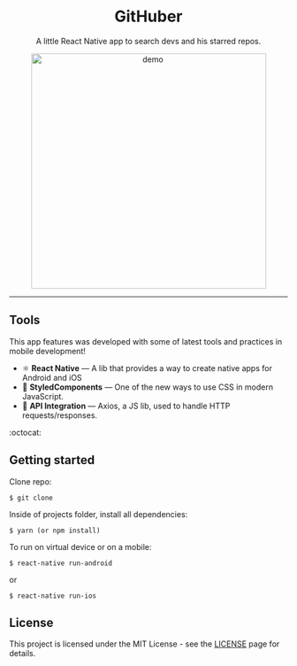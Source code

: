 <h1 align="center">
<br>
GitHuber
</h1>

<p align="center">A little React Native app to search devs and his starred repos.</p>

[//]: # "Add your gifs/images here:"

<div align="center">
  <img src="githuber.gif" alt="demo" height="425" >
</div>

<hr />

## Tools

[//]: # "Add the features of your project here:"

This app features was developed with some of latest tools and practices in mobile development!

- ⚛️ **React Native** — A lib that provides a way to create native apps for Android and iOS
- :nail_care: **StyledComponents** — One of the new ways to use CSS in modern JavaScript.
- :truck: **API Integration** — Axios, a JS lib, used to handle HTTP requests/responses.

:octocat:

## Getting started

Clone repo:

```
$ git clone
```

Inside of projects folder, install all dependencies:

```
$ yarn (or npm install)
```

To run on virtual device or on a mobile:

```
$ react-native run-android
```

or

```
$ react-native run-ios
```

## License

This project is licensed under the MIT License - see the [LICENSE](https://opensource.org/licenses/MIT) page for details.
